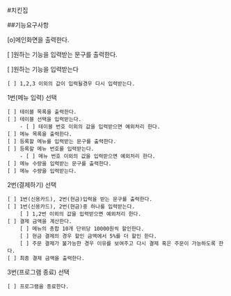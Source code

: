 #치킨집

##기능요구사항

[o]메인화면을 출력한다.
 
[ ]원하는 기능을 입력받는 문구를 출력한다.
 
[ ]원하는 기능을 입력받는다

    [ ] 1,2,3 이외의 값이 입력될경우 다시 입력받는다.

     
1번(메뉴 입력) 선택

    [ ] 테이블 목록을 출력한다.
    [ ] 테이블 선택을 입력받는다.
        - [ ] 테이블 번호 이외의 값을 입력받으면 예외처리 한다.
    [ ] 메뉴 목록을 출력한다.
    [ ] 등록할 메뉴를 입력받는 문구를 출력한다.
    [ ] 등록할 메뉴 번호를 입력받는다.
        - [ ] 메뉴 번호 이외의 값을 입력받으면 예외처리 한다.
    [ ] 메뉴 수량을 입력받는 문구를 출력한다.
    [ ] 메뉴 수량을 입력받는다.

2번(결제하기) 선택

    [ ] 1번(신용카드), 2번(현금)입력을 받는 문구를 출력한다.
    [ ] 1번(신용카드), 2번(현금)중 하나를 입력받는다.
        [ ] 1,2번 이외의 값을 입력받으면 예외처리 한다.
    [ ] 결제 금액을 계산한다.
        [ ] 메뉴의 총합 10개 단위당 10000원씩 할인한다.
        [ ] 현금 결제의 경우 할인 금액에서 5%를 더 할인 한다.
        [ ] 주문 결제가 불가능한 경우 이유를 보여주고 다시 결제 혹은 주문이 가능하도록 한다.
    [ ] 최종 결제 금액을 출력한다.
    
3번(프로그램 종료) 선택

    [ ] 프로그램을 종료한다.